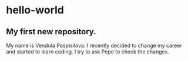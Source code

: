 # hello-world
## My first new repository.
My name is Vendula Pospisilova. I recently decided to change my career and started to learn coding.
I try to ask Pepe to check the changes.
